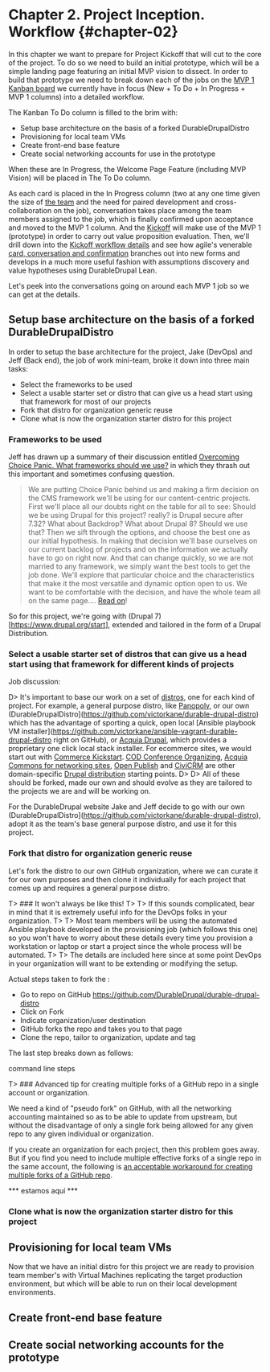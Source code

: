 # Chapter 2. Project Inception. Workflow {#chapter-02}

In this chapter we want to prepare for Project Kickoff that will cut to the core of the project. To do so we need to build an initial prototype, which will be a simple landing page featuring an initial MVP vision to dissect. In order to build that prototype we need to break down each of the jobs on the [MVP 1 Kanban board](#figure-01-02) we currently have in focus (New + To Do + In Progress + MVP 1 columns) into a detailed workflow.

The Kanban To Do column is filled to the brim with:

* Setup base architecture on the basis of a forked DurableDrupalDistro
* Provisioning for local team VMs
* Create front-end base feature
* Create social networking accounts for use in the prototype 

When these are In Progress, the Welcome Page Feature (including MVP Vision) will be placed in The To Do column.

As each card is placed in the In Progress column (two at any one time given the size of [the team](#chapter-01-team) and the need for paired development and cross-collaboration on the job), conversation takes place among the team members assigned to the job, which is finally confirmed upon acceptance and moved to the MVP 1 column. And the [Kickoff](#chapter-03) will make use of the MVP 1 (prototype) in order to carry out value proposition evaluation. Then, we'll drill down into the [Kickoff workflow details](#chapter-04) and see how agile's venerable [card, conversation and confirmation](http://xprogramming.com/articles/expcardconversationconfirmation/) branches out into new forms and develops in a much more useful fashion with assumptions discovery and value hypotheses using DurableDrupal Lean.

Let's peek into the conversations going on around each MVP 1 job so we can get at the details.

## Setup base architecture on the basis of a forked DurableDrupalDistro

In order to setup the base architecture for the project, Jake (DevOps) and Jeff (Back end), the job of work mini-team, broke it down into three main tasks:

* Select the frameworks to be used
* Select a usable starter set or distro that can give us a head start using that framework for most of our projects
* Fork that distro for organization generic reuse
* Clone what is now the organization starter distro for this project

### Frameworks to be used

Jeff has drawn up a summary of their discussion entitled [Overcoming Choice Panic. What frameworks should we use?](#appendix-02) in which they thrash out this important and sometimes confusing question.

> We are putting Choice Panic behind us and making a firm decision on the CMS framework we'll be using for our content-centric projects. First we'll place all our doubts right on the table for all to see: Should we be using Drupal for this project? really? is Drupal secure after 7.32? What about Backdrop? What about Drupal 8? Should we use that? Then we sift through the options, and choose the best one as our initial hypothesis. In making that decision we'll base ourselves on our current backlog of projects and on the information we actually have to go on right now. And that can change quickly, so we are not married to any framework, we simply want the best tools to get the job done. We'll explore that particular choice and the characteristics that make it the most versatile and dynamic option open to us. We want to be comfortable with the decision, and have the whole team all on the same page.... [Read on](#appendix-02)!

So for this project, we're going with (Drupal 7)[https://www.drupal.org/start], extended and tailored in the form of a Drupal Distribution.

### Select a usable starter set of distros that can give us a head start using that framework for different kinds of projects

Job discussion:

D> It's important to base our work on a set of [distros](https://www.drupal.org/documentation/build/distributions), one for each kind of project. For example, a general purpose distro, like [Panopoly](https://www.drupal.org/project/panopoly), or our own (DurableDrupalDistro](https://github.com/victorkane/durable-drupal-distro) which has the advantage of sporting a quick, open local [Ansible playbook VM installer](https://github.com/victorkane/ansible-vagrant-durable-drupal-distro right on GitHub), or [Acquia Drupal](https://www.acquia.com/products-services/acquia-drupal), which provides a proprietary one click local stack installer. For ecommerce sites, we would start out with [Commerce Kickstart](https://www.drupal.org/project/commerce_kickstart). 
[COD Conference Organizing](http://usecod.com/), [Acquia Commons for networking sites](http://acquia.com/products-services/acquia-commons-social-business-software), [Open Publish](http://openpublishapp.com/) and [CiviCRM](https://civicrm.org/) are other domain-specific [Drupal distribution](https://www.drupal.org/project/project_distribution) starting points.
D> 
D> All of these should be forked, made our own and should evolve as they are tailored to the projects we are and will be working on.

For the DurableDrupal website Jake and Jeff decide to go with our own (DurableDrupalDistro](https://github.com/victorkane/durable-drupal-distro), adopt it as the team's base general purpose distro, and use it for this project.

### Fork that distro for organization generic reuse

Let's fork the distro to our own GitHub organization, where we can curate it for our own purposes and then clone it individually for each project that comes up and requires a general purpose distro. 

T> ### It won't always be like this!
T>
T> If this sounds complicated, bear in mind that it is extremely useful info for the DevOps folks in your organization. 
T>
T> Most team members will be using the automated Ansible playbook developed in the provisioning job (which follows this one) so you won't have to worry about these details every time you provision a workstation or laptop or start a project since the whole process will be automated.
T>
T> The details are included here since at some point DevOps in your organization will want to be extending or modifying the setup.

Actual steps taken to fork the :

* Go to repo on GitHub https://github.com/DurableDrupal/durable-drupal-distro
* Click on Fork
* Indicate organization/user destination
* GitHub forks the repo and takes you to that page
* Clone the repo, tailor to organization, update and tag

The last step breaks down as follows:

command line steps

T> ### Advanced tip for creating multiple forks of a GitHub repo in a single account or organization.

We need a kind of "pseudo fork" on GitHub, with all the networking accounting maintained so as to be able to update from upstream, but without the disadvantage of only a single fork being allowed for any given repo to any given individual or organization.

If you create an organization for each project, then this problem goes away. But if you find you need to include multiple effective forks of a single repo in the same account, the following is [an acceptable workaround for creating multiple forks of a GitHub repo](https://adrianshort.org/create-multiple-forks-of-a-github-repo/).

*** estamos aquí ***



### Clone what is now the organization starter distro for this project


## Provisioning for local team VMs

Now that we have an initial distro for this project we are ready to provision team member's with Virtual Machines replicating the target production environment, but which will be able to run on their local development environments.

## Create front-end base feature

## Create social networking accounts for the prototype
